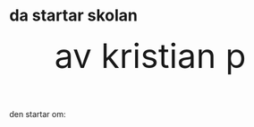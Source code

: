 # da startar skolan
av kristian p
<html>
 
<head>
<meta name="viewport" content="width=device-width, initial-scale=1">
<style>
p {
  text-align: center;
  font-size: 60px;
  margin-top: 0px;
}
</style>
</head>
<body>

<p id="demo"></p>
den startar om: 
<script>
// Set the date we're counting down to
var countDownDate = new Date("Aug 19, 2020 09:00:00").getTime();

// Update the count down every 1 second
var x = setInterval(function() {

  // Get today's date and time
  var now = new Date().getTime();
    
  // Find the distance between now and the count down date
  var distance = countDownDate - now;
    
  // Time calculations for days, hours, minutes and seconds
  var days = Math.floor(distance / (1000 * 60 * 60 * 24));
  var hours = Math.floor((distance % (1000 * 60 * 60 * 24)) / (1000 * 60 * 60));
  var minutes = Math.floor((distance % (1000 * 60 * 60)) / (1000 * 60));
  var seconds = Math.floor((distance % (1000 * 60)) / 1000);
    
  // Output the result in an element with id="demo"
  document.getElementById("demo").innerHTML = days + "d " + hours + "h "
  + minutes + "m " + seconds + "s ";
    
  // If the count down is over, write some text 
  if (distance < 0) {
    clearInterval(x);
    document.getElementById("demo").innerHTML = "EXPIRED";
  }
}, 1000);
</script>

